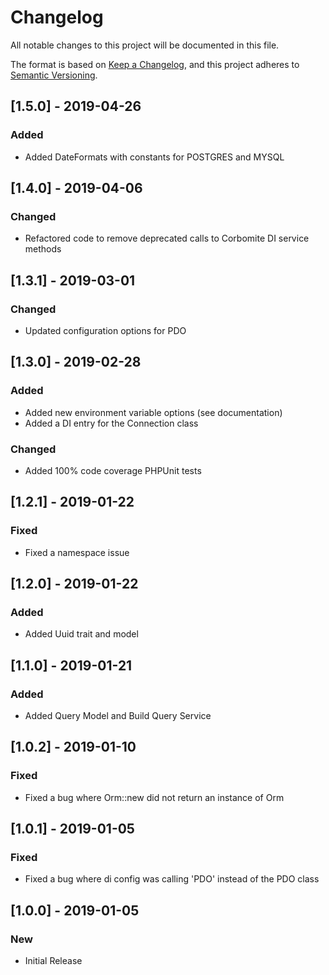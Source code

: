 # Changelog
All notable changes to this project will be documented in this file.

The format is based on [Keep a Changelog](https://keepachangelog.com/en/1.0.0/),
and this project adheres to [Semantic Versioning](https://semver.org/spec/v2.0.0.html).

## [1.5.0] - 2019-04-26
### Added
- Added DateFormats with constants for POSTGRES and MYSQL

## [1.4.0] - 2019-04-06
### Changed
- Refactored code to remove deprecated calls to Corbomite DI service methods

## [1.3.1] - 2019-03-01
### Changed
- Updated configuration options for PDO

## [1.3.0] - 2019-02-28
### Added
- Added new environment variable options (see documentation)
- Added a DI entry for the Connection class
### Changed
- Added 100% code coverage PHPUnit tests

## [1.2.1] - 2019-01-22
### Fixed
- Fixed a namespace issue

## [1.2.0] - 2019-01-22
### Added
- Added Uuid trait and model

## [1.1.0] - 2019-01-21
### Added
- Added Query Model and Build Query Service

## [1.0.2] - 2019-01-10
### Fixed
- Fixed a bug where Orm::new did not return an instance of Orm

## [1.0.1] - 2019-01-05
### Fixed
- Fixed a bug where di config was calling 'PDO' instead of the PDO class

## [1.0.0] - 2019-01-05
### New
- Initial Release
